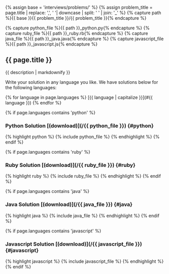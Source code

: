 {% assign base = 'interviews/problems/' %}
{% assign problem_title = page.title | replace: ',', ' '| downcase | split: ' ' | join: '_' %}
{% capture path %}{{ base }}{{ problem_title }}/{{ problem_title }}{% endcapture %}


{% capture python_file %}{{ path }}_python.py{% endcapture %}
{% capture ruby_file %}{{ path }}_ruby.rb{% endcapture %}
{% capture java_file %}{{ path }}_java.java{% endcapture %}
{% capture javascript_file %}{{ path }}_javascript.js{% endcapture %}


## {{ page.title }}

{{ description | markdownify }}

Write your solution in any language you like. We have solutions below for the
following languages:

{% for language in page.languages %}
[{{ language | capitalize }}](#{{ language }})
{% endfor %}

{% if page.languages contains 'python' %}
### Python Solution [(download)](/{{ python_file }}) {#python}

{% highlight python %}
{% include python_file %}
{% endhighlight %}
{% endif %}


{% if page.languages contains 'ruby' %}
### Ruby Solution [(download)](/{{ ruby_file }}) {#ruby}

{% highlight ruby %}
{% include ruby_file %}
{% endhighlight %}
{% endif %}


{% if page.languages contains 'java' %}
### Java Solution [(download)](/{{ java_file }}) {#java}

{% highlight java %}
{% include java_file %}
{% endhighlight %}
{% endif %}


{% if page.languages contains 'javascript' %}
### Javascript Solution [(download)](/{{ javascript_file }}) {#javascript}

{% highlight javascript %}
{% include javascript_file %}
{% endhighlight %}
{% endif %}

